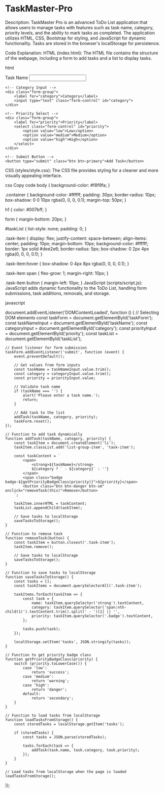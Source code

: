 # TaskMaster-Pro

Description: TaskMaster Pro is an advanced ToDo List application that allows users to manage tasks with features such as task name, category, priority levels, and the ability to mark tasks as completed. The application utilizes HTML, CSS, Bootstrap for styling, and JavaScript for dynamic functionality. Tasks are stored in the browser's localStorage for persistence.

Code Explanation:
HTML (index.html):
The HTML file contains the structure of the webpage, including a form to add tasks and a list to display tasks.

html


<!-- Form to add tasks -->
<form id="taskForm">
    <!-- Task Name Input -->
    <div class="form-group">
        <label for="taskName">Task Name</label>
        <input type="text" class="form-control" id="taskName" required>
    </div>
    
    <!-- Category Input -->
    <div class="form-group">
        <label for="category">Category</label>
        <input type="text" class="form-control" id="category">
    </div>
    
    <!-- Priority Select -->
    <div class="form-group">
        <label for="priority">Priority</label>
        <select class="form-control" id="priority">
            <option value="low">Low</option>
            <option value="medium">Medium</option>
            <option value="high">High</option>
        </select>
    </div>
    
    <!-- Submit Button -->
    <button type="submit" class="btn btn-primary">Add Task</button>
</form>

<!-- Task List -->
<div class="row mt-4">
    <div class="col-md-6">
        <!-- Task items will be dynamically added here -->
        <ul id="taskList" class="list-group"></ul>
    </div>
</div>
CSS (styles/style.css):
The CSS file provides styling for a cleaner and more visually appealing interface.

css
Copy code
body {
    background-color: #f8f9fa;
}

.container {
    background-color: #ffffff;
    padding: 30px;
    border-radius: 10px;
    box-shadow: 0 0 10px rgba(0, 0, 0, 0.1);
    margin-top: 50px;
}

h1 {
    color: #007bff;
}

form {
    margin-bottom: 20px;
}

#taskList {
    list-style: none;
    padding: 0;
}

.task-item {
    display: flex;
    justify-content: space-between;
    align-items: center;
    padding: 10px;
    margin-bottom: 10px;
    background-color: #ffffff;
    border: 1px solid #dee2e6;
    border-radius: 5px;
    box-shadow: 0 2px 4px rgba(0, 0, 0, 0.1);
}

.task-item:hover {
    box-shadow: 0 4px 8px rgba(0, 0, 0, 0.1);
}

.task-item span {
    flex-grow: 1;
    margin-right: 10px;
}

.task-item button {
    margin-left: 10px;
}
JavaScript (scripts/script.js):
JavaScript adds dynamic functionality to the ToDo List, handling form submissions, task additions, removals, and storage.

javascript


document.addEventListener('DOMContentLoaded', function () {
    // Selecting DOM elements
    const taskForm = document.getElementById('taskForm');
    const taskNameInput = document.getElementById('taskName');
    const categoryInput = document.getElementById('category');
    const priorityInput = document.getElementById('priority');
    const taskList = document.getElementById('taskList');

    // Event listener for form submission
    taskForm.addEventListener('submit', function (event) {
        event.preventDefault();

        // Get values from form inputs
        const taskName = taskNameInput.value.trim();
        const category = categoryInput.value.trim();
        const priority = priorityInput.value;

        // Validate task name
        if (taskName === '') {
            alert('Please enter a task name.');
            return;
        }

        // Add task to the list
        addTask(taskName, category, priority);
        taskForm.reset();
    });

    // Function to add task dynamically
    function addTask(taskName, category, priority) {
        const taskItem = document.createElement('li');
        taskItem.classList.add('list-group-item', 'task-item');

        const taskContent = `
            <span>
                <strong>${taskName}</strong>
                ${category ? ` - ${category}` : ''}
            </span>
            <span class="badge badge-${getPriorityBadgeClass(priority)}">${priority}</span>
            <button class="btn btn-danger btn-sm" onclick="removeTask(this)">Remove</button>
        `;

        taskItem.innerHTML = taskContent;
        taskList.appendChild(taskItem);

        // Save tasks to localStorage
        saveTasksToStorage();
    }

    // Function to remove task
    function removeTask(button) {
        const taskItem = button.closest('.task-item');
        taskItem.remove();

        // Save tasks to localStorage
        saveTasksToStorage();
    }

    // Function to save tasks to localStorage
    function saveTasksToStorage() {
        const tasks = [];
        const taskItems = document.querySelectorAll('.task-item');

        taskItems.forEach(taskItem => {
            const task = {
                name: taskItem.querySelector('strong').textContent,
                category: taskItem.querySelector('span:nth-child(1)').textContent.trim().split(' - ')[1] || '',
                priority: taskItem.querySelector('.badge').textContent,
            };

            tasks.push(task);
        });

        localStorage.setItem('tasks', JSON.stringify(tasks));
    }

    // Function to get priority badge class
    function getPriorityBadgeClass(priority) {
        switch (priority.toLowerCase()) {
            case 'low':
                return 'success';
            case 'medium':
                return 'warning';
            case 'high':
                return 'danger';
            default:
                return 'secondary';
        }
    }

    // Function to load tasks from localStorage
    function loadTasksFromStorage() {
        const storedTasks = localStorage.getItem('tasks');

        if (storedTasks) {
            const tasks = JSON.parse(storedTasks);

            tasks.forEach(task => {
                addTask(task.name, task.category, task.priority);
            });
        }
    }

    // Load tasks from localStorage when the page is loaded
    loadTasksFromStorage();
});
